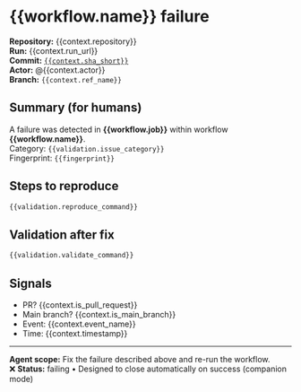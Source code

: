 # {{workflow.name}} failure

**Repository:** {{context.repository}}  
**Run:** {{context.run_url}}  
**Commit:** [`{{context.sha_short}}`]({{context.commit_url}})  
**Actor:** @{{context.actor}}  
**Branch:** `{{context.ref_name}}`

## Summary (for humans)
A failure was detected in **{{workflow.job}}** within workflow **{{workflow.name}}**.  
Category: `{{validation.issue_category}}`  
Fingerprint: `{{fingerprint}}`

## Steps to reproduce
```bash
{{validation.reproduce_command}}
```

## Validation after fix
```bash
{{validation.validate_command}}
```

## Signals
- PR? {{context.is_pull_request}}
- Main branch? {{context.is_main_branch}}
- Event: {{context.event_name}}
- Time: {{context.timestamp}}

---
**Agent scope:** Fix the failure described above and re-run the workflow.  
❌ **Status:** failing • Designed to close automatically on success (companion mode)  
